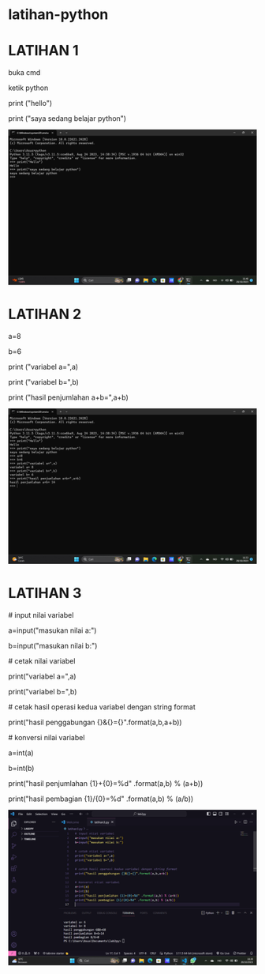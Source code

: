 # latihan-python

<h1>LATIHAN 1</h1>
<p>buka cmd</p>
<p>ketik python</p>
<p>print ("hello")</p>
<p>print ("saya sedang belajar python")</p>

![gambar](screenshots/piton1.png)

<h1>LATIHAN 2</h1>
<p>a=8</p>
<p>b=6</p>
<p>print ("variabel a=",a)</p>
<p>print ("variabel b=",b)</p>
<p>print ("hasil penjumlahan a+b=",a+b)</p>

![gambar](screenshots/piton2.png)

<h1>LATIHAN 3</h1>
<p># input nilai variabel</p>
<p>a=input("masukan nilai a:")</p>
<P>b=input("masukan nilai b:")</P>


<p># cetak nilai variabel</p>
<p>print("variabel a=",a)</p>
<p>print("variabel b=",b)</p>


<p># cetak hasil operasi kedua variabel dengan string format</p>
<p>print("hasil penggabungan {}&{}={}".format(a,b,a+b))</p>


<p># konversi nilai variabel</p>
<p>a=int(a)</p>
<p>b=int(b)</p>
<p>print("hasil penjumlahan {1}+{0}=%d" .format(a,b) % (a+b))</p>
<p>print("hasil pembagian {1}/{0}=%d" .format(a,b) % (a/b))</p>

![gambar](screenshots/piton3.png)

